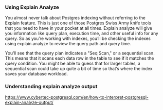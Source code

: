 ### Using Explain Analyze
You almost never talk about Postgres indexing without referring to the Explain feature. This is just one of those Postgres Swiss Army knife tools that you need to have in your pocket at all times. Explain analyze will give you information like query plan, execution time, and other useful info for any query. So as you’re working with indexes, you’ll be checking the indexes using explain analyze to review the query path and query time.   

You'll see that the query plan indicates a "Seq Scan," or a sequential scan. This means that it scans each data row in the table to see if it matches the query condition. You might be able to guess that for larger tables, a sequential scan could take up quite a bit of time so that’s where the index saves your database workload. 

### Understanding explain analyze output
https://www.cybertec-postgresql.com/en/how-to-interpret-postgresql-explain-analyze-output/
